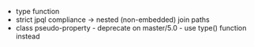 * type function
* strict jpql compliance -> nested (non-embedded) join paths
* class pseudo-property - deprecate on master/5.0 - use type() function instead